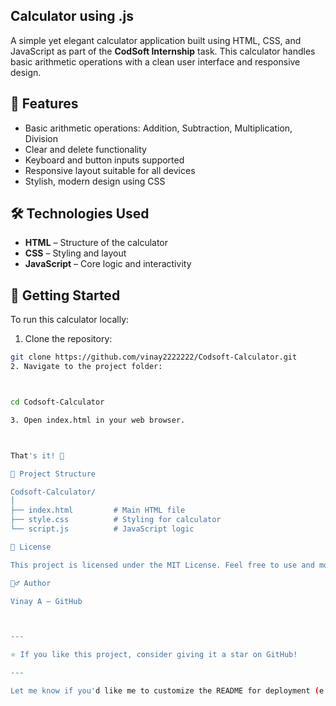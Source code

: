 ## Calculator using .js

A simple yet elegant calculator application built using HTML, CSS, and JavaScript as part of the **CodSoft Internship** task. This calculator handles basic arithmetic operations with a clean user interface and responsive design.

## 🧮 Features

- Basic arithmetic operations: Addition, Subtraction, Multiplication, Division
- Clear and delete functionality
- Keyboard and button inputs supported
- Responsive layout suitable for all devices
- Stylish, modern design using CSS

## 🛠️ Technologies Used

- **HTML** – Structure of the calculator
- **CSS** – Styling and layout
- **JavaScript** – Core logic and interactivity


## 🚀 Getting Started

To run this calculator locally:

1. Clone the repository:

```bash
git clone https://github.com/vinay2222222/Codsoft-Calculator.git
2. Navigate to the project folder:



cd Codsoft-Calculator

3. Open index.html in your web browser.



That's it! 🎉

📂 Project Structure

Codsoft-Calculator/
│
├── index.html         # Main HTML file
├── style.css          # Styling for calculator
└── script.js          # JavaScript logic

📄 License

This project is licensed under the MIT License. Feel free to use and modify it for personal or educational purposes.

🙋‍♂️ Author

Vinay A – GitHub



---

⭐ If you like this project, consider giving it a star on GitHub!

---

Let me know if you'd like me to customize the README for deployment (e.g., GitHub Pages), or add advanced features like dark mode toggle, scientific calculator functions, or unit tests.
